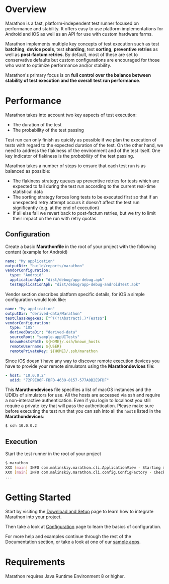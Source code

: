 # Overview

Marathon is a fast, platform-independent test runner focused on performance and stability. It offers easy to use platform implementations for Android and iOS as well as an API for use with custom hardware farms.

Marathon implements multiple key concepts of test execution such as test **batching**, **device pools**, test **sharding**, test **sorting**, **preventive retries** as well as **post-factum retries**. By default, most of these are set to conservative defaults but custom configurations are encouraged for those who want to optimize performance and/or stability.

Marathon's primary focus is on **full control over the balance between stability of test execution and the overall test run performance**.

# Performance
Marathon takes into account two key aspects of test execution:
* The duration of the test
* The probability of the test passing

Test run can only finish as quickly as possible if we plan the execution of tests with regard to the expected duration of the test. On the other hand, we need to address the flakiness of the environment and of the test itself. One key indicator of flakiness is the *probability* of the test passing.

Marathon takes a number of steps to ensure that each test run is as balanced as possible:
* The flakiness strategy queues up preventive retries for tests which are expected to fail during the test run according to the current real-time statistical data
* The sorting strategy forces long tests to be executed first so that if an unexpected retry attempt occurs it doesn't affect the test run significantly (e.g. at the end of execution)
* If all else fail we revert back to post-factum retries, but we try to limit their impact on the run with retry quotas

## Configuration

Create a basic **Marathonfile** in the root of your project with the following content (example for Android)
```yaml
name: "My application"
outputDir: "build/reports/marathon"
vendorConfiguration:
  type: "Android"
  applicationApk: "dist/debug/app-debug.apk"
  testApplicationApk: "dist/debug/app-debug-androidTest.apk"
```

Vendor section describes platform specific details, for iOS a simple configuration would look like:

```yaml
name: "My application"
outputDir: "derived-data/Marathon"
testClassRegexes: ["^((?!Abstract).)*Tests$"]
vendorConfiguration:
  type: "iOS"
  derivedDataDir: "derived-data"
  sourceRoot: "sample-appUITests"
  knownHostsPath: ${HOME}/.ssh/known_hosts
  remoteUsername: ${USER}
  remotePrivateKey: ${HOME}/.ssh/marathon
```

Since iOS doesn't have any way to discover remote execution devices you have to provide your remote simulators using the **Marathondevices** file:

```yaml
- host: "10.0.0.2"
  udid: "72F9E06F-FBFD-4639-8157-577A0B2E9FDF"
```

This **Marathondevices** file specifies a list of macOS instances and the UDIDs of simulators for use. All the hosts are accessed via ssh and
require a non-interactive authentication. Even if you login to localhost you still require a private key that will pass the authentication.
Please make sure before executing the test run that you can ssh into all the `host`s listed in the **Marathondevices**:
```bash
$ ssh 10.0.0.2
```   

## Execution

Start the test runner in the root of your project
```bash
$ marathon 
XXX [main] INFO com.malinskiy.marathon.cli.ApplicationView - Starting marathon
XXX [main] INFO com.malinskiy.marathon.cli.config.ConfigFactory - Checking Marathonfile config
...
```

# Getting Started
Start by visiting the [Download and Setup][1] page to learn how to integrate Marathon into your project.

Then take a look at [Configuration][2] page to learn the basics of configuration.

For more help and examples continue through the rest of the Documentation section, or take a look at one of our [sample apps][3].

# Requirements
Marathon requires Java Runtime Environment 8 or higher.

[1]: /intro/install
[2]: /intro/configure
[3]: https://github.com/MarathonLabs/marathon/tree/develop/sample
